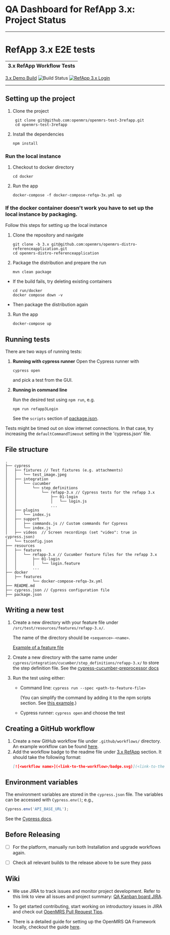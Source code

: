 # QA Dashboard for RefApp 3.x: Project Status
___

# RefApp 3.x  E2E tests

| 3.x RefApp Workflow Tests |
|---------------------------|
[3.x Demo Build](https://ci.openmrs.org/browse/REFAPP-D3X) ![Build Status](https://ci.openmrs.org/plugins/servlet/wittified/build-status/REFAPP-D3X)
[![RefApp 3.x Login](https://github.com/openmrs/openmrs-test-3refapp/actions/workflows/refapp-3x-login.yml/badge.svg)](https://github.com/openmrs/openmrs-test-3refapp/actions/workflows/refapp-3x-login.yml)
___


## Setting up the project

1. Clone the project
    ```
     git clone git@github.com:openmrs/openmrs-test-3refapp.git
     cd openmrs-test-3refapp
    ```
2. Install the dependencies
    ```
    npm install
    ```

### Run the local instance

1. Checkout to docker directory
   ```
   cd docker
   ```

2. Run the app 
   ```      
   docker-compose -f docker-compose-refqa-3x.yml up
   ```

### If the docker container doesn't work you have to set up the local instance by packaging.

Follow this steps for setting up the local instance
1. Clone the repository and navigate
    ```
    git clone -b 3.x git@github.com:openmrs/openmrs-distro-referenceapplication.git
    cd openmrs-distro-referenceapplication
    ```

2. Package the distribution and prepare the run
    ```
    mvn clean package
    ```

* If the build fails, try deleting existing containers
    ```
    cd run/docker
    docker compose down -v
    ```
* Then package the distribution again

3. Run the app
    ```
    docker-compose up
    ```

## Running tests

There are two ways of running tests:

1. **Running with cypress runner**
   Open the Cypress runner with
    ```
    cypress open
    ```
   and pick a test from the GUI.

2. **Running in command line**

   Run the desired test using `npm run`, e.g.

    ```
    npm run refapp3Login
    ```

   See the `scripts` section of [package.json](https://github.com/openmrs/openmrs-test-3refapp/package.json).

Tests might be timed out on slow internet connections. In that case, try increasing the `defaultCommandTimeout` setting in the 'cypress.json' file.

## File structure
```
.
├── cypress
│   ├── fixtures // Test fixtures (e.g. attachments)
│   │   └── test_image.jpeg
│   ├── integration
│   │   └── cucumber
│   │       └── step_definitions
│   │           └── refapp-3.x // Cypress tests for the refapp 3.x
│   │               ├── 01-login
│   │               │   └── login.js
│   │               ...
│   ├── plugins
│   │   └── index.js
│   ├── support
│   │   ├── commands.js // Custom commands for Cypress
│   │   └── index.js
│   ├── videos  // Screen recordings (set "video": true in cypress.json)
│   └── tsconfig.json
├── resources
│   ├── features
│   │   └── refapp-3.x // Cucumber feature files for the refapp 3.x
│   │       ├── 01-login
│   │       │   └── login.feature
│   │       ...
├── docker
│   ├── features
│           └── docker-compose-refqa-3x.yml
├── README.md
├── cypress.json // Cypress configuration file
├── package.json
```


## Writing a new test
1. Create a new directory with your feature file under `/src/test/resources/features/refapp-3.x/`.

   The name of the directory should be `<sequence>-<name>`.

   [Example of a feature file](https://github.com/openmrs/openmrs-contrib-qaframework/blob/master/qaframework-bdd-tests/src/test/resources/features/refapp-2.x/stylesGuide.feature)

2. Create a new directory with the same name under  `cypress/integration/cucumber/step_definitions/refapp-3.x/` to store the step definition file.
   See the [cypress-cucumber-preprocessor docs](https://github.com/TheBrainFamily/cypress-cucumber-preprocessor#readme)

3. Run the test using either:
    - Command line: `cypress run --spec <path-to-feature-file>`

      (You can simplify the command by adding it to the npm scripts section. See [this example](https://github.com/openmrs/openmrs-contrib-qaframework/blob/f9996d757912ba7ccfb1ff3495379bbafaf89f23/package.json#L19).)
    - Cypress runner: `cypress open` and choose the test

## Creating a GitHub workflow
1. Create a new GitHub workflow file under `.github/workflows/` directory. An example workflow can be found [here](https://github.com/openmrs/openmrs-contrib-qaframework/blob/master/.github/workflows/refapp-3x-login.yml).
2. Add the workflow badge to the readme file under [3.x RefApp](https://github.com/openmrs/openmrs-contrib-qaframework/blob/master/README.md#3x-refapp) section. It should take the following format:
    ```markdown
    [![<workflow name>](<link-to-the-workflow>/badge.svg)](<link-to-the-workflow>)
    ```

## Environment variables

The environment variables are stored in the `cypress.json` file. The variables can be accessed with `Cypress.env()`; e.g.,
```typescript
Cypress.env('API_BASE_URL');
```

See the [Cypress docs](https://docs.cypress.io/guides/guides/environment-variables).


## Before Releasing
- [ ] For the platform, manually run both Installation and upgrade workflows again.
- [ ] Check all relevant builds to the release above to be sure they pass


## Wiki
* We use JIRA to track issues and monitor project development. Refer to this link to view all issues and project summary: [QA Kanban board JIRA](https://issues.openmrs.org/secure/RapidBoard.jspa?rapidView=240).

* To get started contributing, start working on introductory issues in JIRA and check out  [OpenMRS Pull Request Tips](https://wiki.openmrs.org/display/docs/Pull+Request+Tips).

* There is a detailed guide for setting up the OpenMRS QA Framework locally, checkout the guide [here](https://wiki.openmrs.org/pages/viewpage.action?pageId=235277297).
